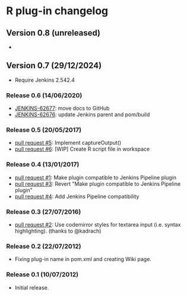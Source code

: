 # R plug-in changelog

## Version 0.8 (unreleased)

-

## Version 0.7 (29/12/2024)

- Require Jenkins 2.542.4

### Release 0.6 (14/06/2020)

- [JENKINS-62677](https://issues.jenkins-ci.org/browse/JENKINS-62677):
move docs to GitHub
- [JENKINS-62676](https://issues.jenkins-ci.org/browse/JENKINS-62676):
update Jenkins parent and pom/build

### Release 0.5 (20/05/2017)

- [pull request #5](https://github.com/jenkinsci/r-plugin/pull/5):
Implement captureOutput()
- [pull request #6](https://github.com/jenkinsci/r-plugin/pull/6):
[WIP] Create R script file in workspace  

### Release 0.4 (13/01/2017)

- [pull request #1](https://github.com/jenkinsci/r-plugin/pull/1):
Make plugin compatible to Jenkins Pipeline plugin
- [pull request #3](https://github.com/jenkinsci/r-plugin/pull/3): Revert "Make
plugin compatible to Jenkins Pipeline plugin"
- [pull request #4](https://github.com/jenkinsci/r-plugin/pull/4):
Add Jenkins Pipeline compatibility

### Release 0.3 (27/07/2016)

- [pull request #2](https://github.com/jenkinsci/r-plugin/pull/2):
Use codemirror styles for textarea input (i.e. syntax highlighting).
(thanks to @kadrach)

### Release 0.2 (22/07/2012)

- Fixing plug-in name in pom.xml and creating Wiki page.

### Release 0.1 (10/07/2012)

- Initial release.

